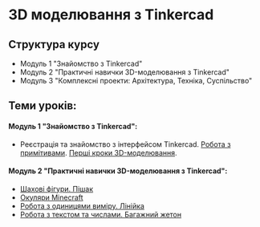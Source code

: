 # 3D моделювання з Tinkercad

## Структура курсу
- Модуль 1 "Знайомство з Tinkercad"
- Модуль 2 "Практичні навички 3D-моделювання з Tinkercad"
- Модуль 3 "Комплексні проекти: Архітектура, Техніка, Суспільство"

## Теми уроків:
#### Модуль 1 "Знайомство з Tinkercad":
- Реєстрація та знайомство з інтерфейсом Tinkercad. [Робота з примітивами](https://www.tinkercad.com/learn/overview/OXPM7A5IRXTLYOA;collectionId=OY5L5E8IRXTI47Z). [Перші кроки 3D-моделювання](https://www.tinkercad.com/learn/overview/O8XV0X1IRXTXGIH;collectionId=OY5L5E8IRXTI47Z).

#### Модуль 2 "Практичні навички 3D-моделювання з Tinkercad":
- [Шахові фігури. Пішак](https://www.tinkercad.com/learn/overview/O698ZZXIXGFTSXU;collectionId=O2C1PXBIQ2KHCOD)
- [Окуляри Minecraft](https://www.tinkercad.com/learn/overview/O03N1PKJ0SEN4DG;collectionId=O2C1PXBIQ2KHCOD)
- [Робота з одиницями виміру. Лінійка](https://www.tinkercad.com/learn/overview/OFN4E3XIYB2H2PN;collectionId=O2C1PXBIQ2KHCOD)
- [Робота з текстом та числами. Багажний жетон](https://www.tinkercad.com/learn/overview/O0XHVHMIXGFO1D6;collectionId=O2C1PXBIQ2KHCOD)

